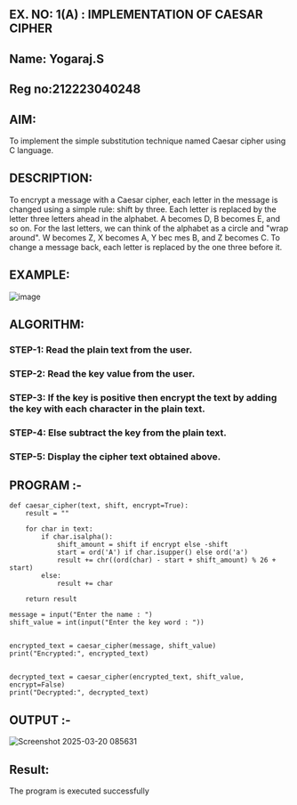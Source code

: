 ## EX. NO: 1(A) : IMPLEMENTATION OF CAESAR CIPHER
 ## Name: Yogaraj.S
 ## Reg no:212223040248

## AIM:

To implement the simple substitution technique named Caesar cipher using C language.

## DESCRIPTION:

To encrypt a message with a Caesar cipher, each letter in the message is changed using a simple rule: shift by three. Each letter is replaced by the letter three letters ahead in the alphabet. A becomes D, B becomes E, and so on. For the last letters, we can think of the
alphabet as a circle and "wrap around". W becomes Z, X becomes A, Y bec mes B, and Z
becomes C. To change a message back, each letter is replaced by the one three before it.

## EXAMPLE:



![image](https://github.com/Hemamanigandan/CNS/assets/149653568/eb9c6c43-8c80-4cdd-b9d4-91705a311c79)


## ALGORITHM:

### STEP-1: Read the plain text from the user.
### STEP-2: Read the key value from the user.
### STEP-3: If the key is positive then encrypt the text by adding the key with each character in the plain text.
### STEP-4: Else subtract the key from the plain text.
### STEP-5: Display the cipher text obtained above.


## PROGRAM :-
```
def caesar_cipher(text, shift, encrypt=True):
    result = ""
    
    for char in text:
        if char.isalpha():  
            shift_amount = shift if encrypt else -shift
            start = ord('A') if char.isupper() else ord('a')
            result += chr((ord(char) - start + shift_amount) % 26 + start)
        else:
            result += char 
    
    return result

message = input("Enter the name : ")
shift_value = int(input("Enter the key word : "))


encrypted_text = caesar_cipher(message, shift_value)
print("Encrypted:", encrypted_text)


decrypted_text = caesar_cipher(encrypted_text, shift_value, encrypt=False)
print("Decrypted:", decrypted_text)
```


## OUTPUT :-
![Screenshot 2025-03-20 085631](https://github.com/user-attachments/assets/73c39cc5-8724-45b7-91bd-09ad4467b5b3)

## Result:
The program is executed successfully
